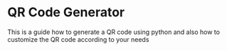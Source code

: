 # QR Code Generator
This is a guide how to generate a QR code using python and also how to customize the QR code according to your needs
